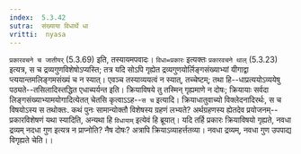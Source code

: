 ```yaml
---
index:  5.3.42
sutra:  संख्याया विधार्थे धा
vritti:  nyasa
---
```


`प्रकारवचने च जातीयर्` (5.3.69) इति, तस्यायमपवादः। `विधा=प्रकारः` इत्यक्तः `प्रकारवचने थाल्` (5.3.23) इत्यत्र, स च द्रव्यगुणविशेषोऽप्यस्ति; तत्र यदि सोऽपि गृह्येत द्रव्यगुणयोर्लिङ्गसंख्याभ्यां यीगाद्वा प्त्ययान्तमलिङ्गमसंख्यं च न स्यात्। एवञ्च तस्याव्ययत्वं न स्यात्, तच्चेष्टम्; तथा हि--धाप्रत्ययोऽव्ययेषु पठ्यते--तसिलादिस्तद्धित एधाच्पर्यन्त इति। क्रियाविषये तु तस्मिन् गृह्यमाणे न दोषः; क्रियायाः सर्वदा लिङ्गसंख्याभ्यामयोगादित्येतत् चेतसि कृत्वाऽऽह--`स च` इत्यादि। क्रियाधातुवाच्यो विक्लेदनादिरर्थः, स च विषयोऽस्य स तथोक्तः. कथं पुनः सामान्योक्तौ विशेषस्य ग्रहणं लभ्यते? अर्थग्रहणस्य ह्येतदेव प्रयोजनम्--प्रकारविशेषणं यथा स्यादिति, अन्यथा हि `विधायाम्` इत्येवं हि ब्रूयात्। यदि तर्हि प्रकारः क्रियाविषयो गृह्यते, नवधा द्रव्यम् नदधा गुण इत्यत्र न प्राप्नोति? नैष दोषः? अत्रापि क्रियाऽव्याहर्त्ततव्या। नवधा द्रव्यम्, नवधा गुण उपपाद्य विगृह्यते चेति।।

